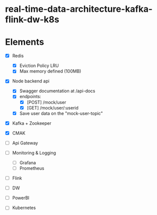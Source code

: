 # real-time-data-architecture-kafka-flink-dw-k8s



# Elements
- [x] Redis
  - [x] Eviction Policy LRU
  - [x] Max memory defined (100MB)
- [x] Node backend api
  - [x] Swagger documentation at /api-docs
  - [x] endpoints:
    - [x] [POST] /mock/user
    - [x] [GET] /mock/user/:userid
  - [X] Save user data on the "mock-user-topic"
- [x] Kafka + Zookeeper
- [x] CMAK
- [ ] Api Gateway
- [ ] Monitoring & Logging
  - [ ] Grafana
  - [ ] Prometheus
- [ ] Flink
- [ ] DW
- [ ] PowerBI
- [ ] Kubernetes

